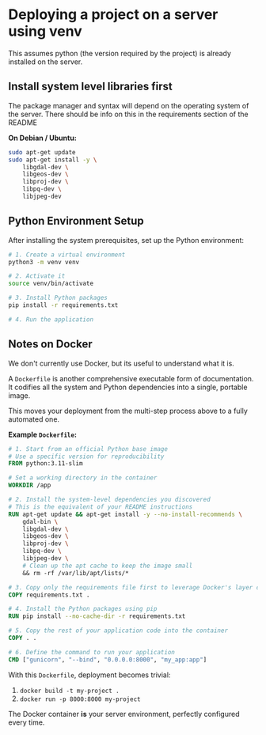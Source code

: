 # Deploying a project on a server using venv
This assumes python (the version required by the project) is already installed on the server.

## Install system level libraries first
The package manager and syntax will depend on the operating system of the server. 
There should be info on this in the requirements section of the README

**On Debian / Ubuntu:**
```bash
sudo apt-get update
sudo apt-get install -y \
    libgdal-dev \
    libgeos-dev \
    libproj-dev \
    libpq-dev \
    libjpeg-dev
```

## Python Environment Setup

After installing the system prerequisites, set up the Python environment:

```bash
# 1. Create a virtual environment
python3 -m venv venv

# 2. Activate it
source venv/bin/activate

# 3. Install Python packages
pip install -r requirements.txt

# 4. Run the application
```

## Notes on Docker

We don't currently use Docker, but its useful to understand what it is.

A `Dockerfile` is another comprehensive executable form of documentation. 
It codifies all the system and Python dependencies into a single, portable image.

This moves your deployment from the multi-step process above to a fully automated one.

**Example `Dockerfile`:**

```dockerfile
# 1. Start from an official Python base image
# Use a specific version for reproducibility
FROM python:3.11-slim

# Set a working directory in the container
WORKDIR /app

# 2. Install the system-level dependencies you discovered
# This is the equivalent of your README instructions
RUN apt-get update && apt-get install -y --no-install-recommends \
    gdal-bin \
    libgdal-dev \
    libgeos-dev \
    libproj-dev \
    libpq-dev \
    libjpeg-dev \
    # Clean up the apt cache to keep the image small
    && rm -rf /var/lib/apt/lists/*

# 3. Copy only the requirements file first to leverage Docker's layer caching
COPY requirements.txt .

# 4. Install the Python packages using pip
RUN pip install --no-cache-dir -r requirements.txt

# 5. Copy the rest of your application code into the container
COPY . .

# 6. Define the command to run your application
CMD ["gunicorn", "--bind", "0.0.0.0:8000", "my_app:app"]
```

With this `Dockerfile`, deployment becomes trivial:
1.  `docker build -t my-project .`
2.  `docker run -p 8000:8000 my-project`

The Docker container **is** your server environment, perfectly configured every time.